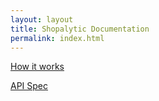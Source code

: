 ```yaml
---
layout: layout
title: Shopalytic Documentation
permalink: index.html
---   
```


[How it works](how_it_works.html)

[API Spec](api.html)

